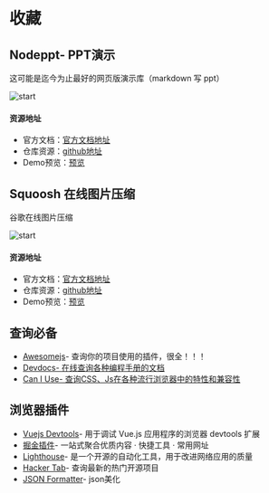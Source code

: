 # 收藏

## Nodeppt- PPT演示
这可能是迄今为止最好的网页版演示库（markdown 写 ppt） 

![start](https://img.shields.io/github/stars/ksky521/nodeppt?style=social)
#### 资源地址
- 官方文档：[官方文档地址](https://github.com/ksky521/nodeppt#readme)
- 仓库资源：[github地址](https://github.com/ksky521/nodeppt)
- Demo预览：[预览](https://nodeppt.js.org/#slide=4)

## Squoosh 在线图片压缩
谷歌在线图片压缩

![start](https://img.shields.io/github/stars/GoogleChromeLabs/squoosh?style=social)
#### 资源地址
- 官方文档：[官方文档地址](https://github.com/GoogleChromeLabs/squoosh#readme)
- 仓库资源：[github地址](https://github.com/GoogleChromeLabs/squoosh)
- Demo预览：[预览](https://squoosh.app/)


## 查询必备
- [Awesomejs](https://awesomejs.dev/)- 查询你的项目使用的插件，很全！！！
- [Devdocs- 在线查询各种编程手册的文档](https://devdocs.io/)
- [Can I Use- 查询CSS、Js在各种流行浏览器中的特性和兼容性](https://caniuse.com/)

## 浏览器插件
- [Vuejs Devtools](https://github.com/vuejs/devtools)- 用于调试 Vue.js 应用程序的浏览器 devtools 扩展
- [掘金插件](https://juejin.cn/extension)- 一站式聚合优质内容 · 快捷工具 · 常用网址
- [Lighthouse](https://developers.google.com/web/tools/lighthouse)- 是一个开源的自动化工具，用于改进网络应用的质量
- [Hacker Tab](https://github.com/huchenme/hacker-tab-extension)- 查询最新的热门开源项目
- [JSON Formatter](https://chrome.google.com/webstore/detail/json-formatter/bcjindcccaagfpapjjmafapmmgkkhgoa?hl=en)- json美化
